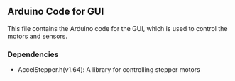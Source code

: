 ## Arduino Code for GUI
This file contains the Arduino code for the GUI, which is used to control the motors and sensors.

### Dependencies
- AccelStepper.h(v1.64): A library for controlling stepper motors